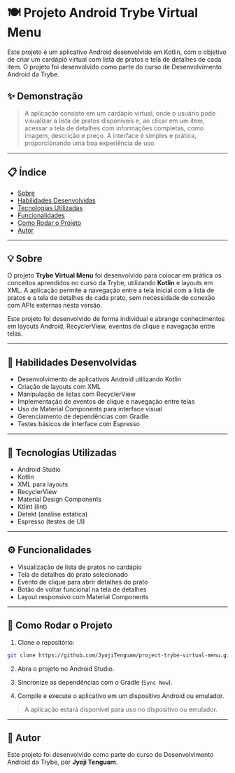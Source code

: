 # 🍽️ Projeto Android Trybe Virtual Menu

Este projeto é um aplicativo Android desenvolvido em Kotlin, com o objetivo de criar um cardápio virtual com lista de pratos e tela de detalhes de cada item. O projeto foi desenvolvido como parte do curso de Desenvolvimento Android da Trybe.

## ✨ Demonstração

> A aplicação consiste em um cardápio virtual, onde o usuário pode visualizar a lista de pratos disponíveis e, ao clicar em um item, acessar a tela de detalhes com informações completas, como imagem, descrição e preço. A interface é simples e prática, proporcionando uma boa experiência de uso.

---

## 📋 Índice

- [Sobre](#-sobre)
- [Habilidades Desenvolvidas](#-habilidades-desenvolvidas)
- [Tecnologias Utilizadas](#-tecnologias-utilizadas)
- [Funcionalidades](#-funcionalidades)
- [Como Rodar o Projeto](#-como-rodar-o-projeto)
- [Autor](#-autor)

---

## 💡 Sobre

O projeto **Trybe Virtual Menu** foi desenvolvido para colocar em prática os conceitos aprendidos no curso da Trybe, utilizando **Kotlin** e layouts em XML. A aplicação permite a navegação entre a tela inicial com a lista de pratos e a tela de detalhes de cada prato, sem necessidade de conexão com APIs externas nesta versão.

Este projeto foi desenvolvido de forma individual e abrange conhecimentos em layouts Android, RecyclerView, eventos de clique e navegação entre telas.

---

## 🧠 Habilidades Desenvolvidas

- Desenvolvimento de aplicativos Android utilizando Kotlin  
- Criação de layouts com XML  
- Manipulação de listas com RecyclerView  
- Implementação de eventos de clique e navegação entre telas  
- Uso de Material Components para interface visual  
- Gerenciamento de dependências com Gradle  
- Testes básicos de interface com Espresso  

---

## 🧪 Tecnologias Utilizadas

- Android Studio  
- Kotlin  
- XML para layouts  
- RecyclerView  
- Material Design Components  
- Ktlint (lint)  
- Detekt (análise estática)  
- Espresso (testes de UI)  

---

## ⚙️ Funcionalidades

- Visualização de lista de pratos no cardápio  
- Tela de detalhes do prato selecionado  
- Evento de clique para abrir detalhes do prato  
- Botão de voltar funcional na tela de detalhes  
- Layout responsivo com Material Components  

---

## 🧭 Como Rodar o Projeto

1. Clone o repositório:

```bash
git clone https://github.com/JyojiTenguam/project-trybe-virtual-menu.git
```

2. Abra o projeto no Android Studio.

3. Sincronize as dependências com o Gradle (`Sync Now`).

4. Compile e execute o aplicativo em um dispositivo Android ou emulador.  
> A aplicação estará disponível para uso no dispositivo ou emulador.

---

## 👤 Autor

Este projeto foi desenvolvido como parte do curso de Desenvolvimento Android da Trybe, por **Jyoji Tenguam**.
